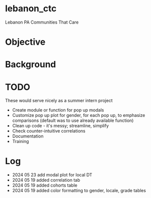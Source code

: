 # lebanon_ctc

Lebanon PA Communities That Care


# Objective


# Background



# TODO

These would serve nicely as a summer intern project

* Create module or function for pop up modals
* Customize pop up plot for gender, for each pop up, to emphasize comparisons (default was to use already available function)
* Clean up code - it's messy; streamline, simplify
* Check counter-intuitive correlations
* Documentation
* Training

# Log

* 2024 05 23 add modal plot for local DT
* 2024 05 19 added correlation tab
* 2024 05 19 added cohorts table
* 2024 05 19 added color formatting to gender, locale, grade tables
